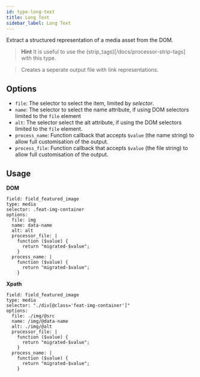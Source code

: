 ```yaml
---
id: type-long-text
title: Long Text
sidebar_label: Long Text
---
```


Extract a structured representation of a media asset from the DOM.

> **Hint**
> It is useful to use the (strip_tags)[/docs/processor-strip-tags] with this type.

> Creates a seperate output file with link representations.

## Options

- `file`*<string>*: The selector to select the item, limited by *selector*.
- `name`*<string>*: The selector to select the name attribute, if using DOM selectors limited to the `file` element
- `alt`*<string>*: The selector select the alt attribute, if using the DOM selectors limited to the `file` element.
- `process_name`*<string>*: Function callback that accepts `$value` (the name string) to allow full customisation of the output.
- `process_file`*<string>*: Function callback that accepts `$value` (the file string) to allow full customisation of the output.

## Usage

**DOM**
```
field: field_featured_image
type: media
selector: .feat-img-container
options:
  file: img
  name: data-name
  alt: alt
  processor_file: |
    function ($value) {
      return "migrated-$value";
    }
  process_name: |
    function ($value) {
      return "migrated-$value";
    }
```

**Xpath**
```
field: field_featured_image
type: media
selector: "./div[@class='feat-img-container']"
options:
  file: ./img/@src
  name: /img/@data-name
  alt: ./img/@alt
  processor_file: |
    function ($value) {
      return "migrated-$value";
    }
  process_name: |
    function ($value) {
      return "migrated-$value";
    }
```
